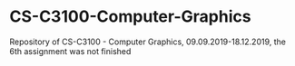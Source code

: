 # CS-C3100-Computer-Graphics
Repository of CS-C3100 - Computer Graphics, 09.09.2019-18.12.2019, the 6th assignment was not finished 
